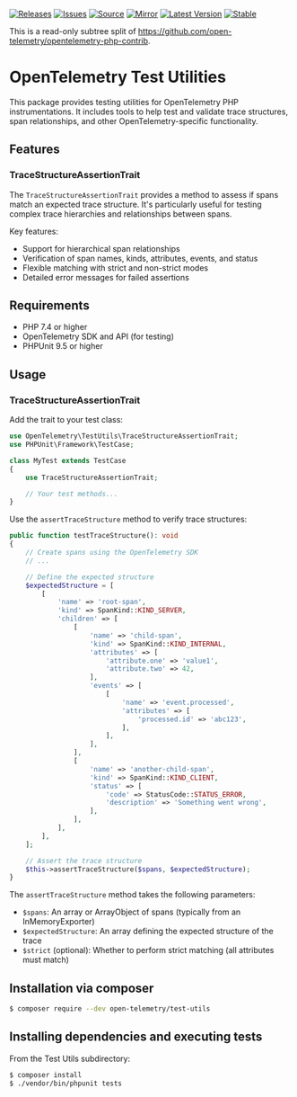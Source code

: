 [![Releases](https://img.shields.io/badge/releases-purple)](https://github.com/opentelemetry-php/contrib-test-utils/releases)
[![Issues](https://img.shields.io/badge/issues-pink)](https://github.com/open-telemetry/opentelemetry-php/issues)
[![Source](https://img.shields.io/badge/source-contrib-green)](https://github.com/open-telemetry/opentelemetry-php-contrib/tree/main/src/Utils/Test)
[![Mirror](https://img.shields.io/badge/mirror-opentelemetry--php--contrib-blue)](https://github.com/opentelemetry-php/contrib-test-utils)
[![Latest Version](http://poser.pugx.org/open-telemetry/test-utils/v/unstable)](https://packagist.org/packages/open-telemetry/test-utils/)
[![Stable](http://poser.pugx.org/open-telemetry/test-utils/v/stable)](https://packagist.org/packages/open-telemetry/test-utils/)

This is a read-only subtree split of https://github.com/open-telemetry/opentelemetry-php-contrib.

# OpenTelemetry Test Utilities

This package provides testing utilities for OpenTelemetry PHP instrumentations. It includes tools to help test and validate trace structures, span relationships, and other OpenTelemetry-specific functionality.

## Features

### TraceStructureAssertionTrait

The `TraceStructureAssertionTrait` provides a method to assess if spans match an expected trace structure. It's particularly useful for testing complex trace hierarchies and relationships between spans.

Key features:
- Support for hierarchical span relationships
- Verification of span names, kinds, attributes, events, and status
- Flexible matching with strict and non-strict modes
- Detailed error messages for failed assertions

## Requirements

* PHP 7.4 or higher
* OpenTelemetry SDK and API (for testing)
* PHPUnit 9.5 or higher

## Usage

### TraceStructureAssertionTrait

Add the trait to your test class:

```php
use OpenTelemetry\TestUtils\TraceStructureAssertionTrait;
use PHPUnit\Framework\TestCase;

class MyTest extends TestCase
{
    use TraceStructureAssertionTrait;

    // Your test methods...
}
```

Use the `assertTraceStructure` method to verify trace structures:

```php
public function testTraceStructure(): void
{
    // Create spans using the OpenTelemetry SDK
    // ...

    // Define the expected structure
    $expectedStructure = [
        [
            'name' => 'root-span',
            'kind' => SpanKind::KIND_SERVER,
            'children' => [
                [
                    'name' => 'child-span',
                    'kind' => SpanKind::KIND_INTERNAL,
                    'attributes' => [
                        'attribute.one' => 'value1',
                        'attribute.two' => 42,
                    ],
                    'events' => [
                        [
                            'name' => 'event.processed',
                            'attributes' => [
                                'processed.id' => 'abc123',
                            ],
                        ],
                    ],
                ],
                [
                    'name' => 'another-child-span',
                    'kind' => SpanKind::KIND_CLIENT,
                    'status' => [
                        'code' => StatusCode::STATUS_ERROR,
                        'description' => 'Something went wrong',
                    ],
                ],
            ],
        ],
    ];

    // Assert the trace structure
    $this->assertTraceStructure($spans, $expectedStructure);
}
```

The `assertTraceStructure` method takes the following parameters:
- `$spans`: An array or ArrayObject of spans (typically from an InMemoryExporter)
- `$expectedStructure`: An array defining the expected structure of the trace
- `$strict` (optional): Whether to perform strict matching (all attributes must match)

## Installation via composer

```bash
$ composer require --dev open-telemetry/test-utils
```

## Installing dependencies and executing tests

From the Test Utils subdirectory:

```bash
$ composer install
$ ./vendor/bin/phpunit tests
```
